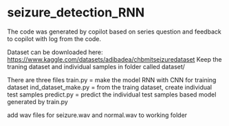 # seizure_detection_RNN
The code was generated by copilot based on series question and feedback to copilot with log from the code.

Dataset can be downloaded here: https://www.kaggle.com/datasets/adibadea/chbmitseizuredataset
Keep the traning dataset and individual samples in folder called dataset/

There are three files
train.py = make the model RNN with CNN for training dataset
ind_dataset_make.py = from the traing dataset, create individual test samples 
predict.py = predict the individual test samples based model generated by train.py

add wav files for seizure.wav and normal.wav to working folder

